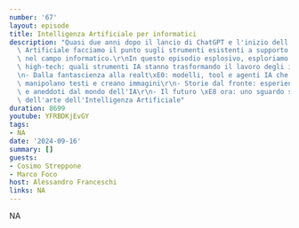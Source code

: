 ```yaml
---
number: '67'
layout: episode
title: Intelligenza Artificiale per informatici
description: "Quasi due anni dopo il lancio di ChatGPT e l'inizio dell'hype sull'Intelligenza\
  \ Artificiale facciamo il punto sugli strumenti esistenti a supporto di chi lavora\
  \ nel campo informatico.\r\nIn questo episodio esplosivo, esploriamo:\r\n- L'arsenale\
  \ high-tech: quali strumenti IA stanno trasformando il lavoro degli informatici?\r\
  \n- Dalla fantascienza alla realt\xE0: modelli, tool e agenti IA che scrivono codice,\
  \ manipolano testi e creano immagini\r\n- Storie dal fronte: esperienze personali\
  \ e aneddoti dal mondo dell'IA\r\n- Il futuro \xE8 ora: uno sguardo sullo stato\
  \ dell'arte dell'Intelligenza Artificiale"
duration: 8699
youtube: YFRBDKjEvGY
tags:
- NA
date: '2024-09-16'
summary: []
guests:
- Cosimo Streppone
- Marco Foco
host: Alessandro Franceschi
links: NA
---
```

NA